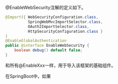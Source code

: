 
@EnableWebSecurity注解的定义如下。
```java
@Import({ WebSecurityConfiguration.class, 
		  SpringWebMvcImportSelector.class, 
		  OAuth2ImportSelector.class,  
          HttpSecurityConfiguration.class }
)  
@EnableGlobalAuthentication  
public @interface EnableWebSecurity {
	boolean debug() default false;
}
```

和所有@EnableXxx一样，用于导入该框架的基础组件。

在SpringBoot中，如果